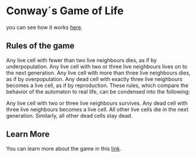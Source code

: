 # Conway´s Game of Life

 you can see how it works [here](https://juego-de-la-vida.vercel.app/).

## Rules of the game

Any live cell with fewer than two live neighbours dies, as if by underpopulation.
Any live cell with two or three live neighbours lives on to the next generation.
Any live cell with more than three live neighbours dies, as if by overpopulation.
Any dead cell with exactly three live neighbours becomes a live cell, as if by reproduction.
These rules, which compare the behavior of the automaton to real life, can be condensed into the following:

Any live cell with two or three live neighbours survives.
Any dead cell with three live neighbours becomes a live cell.
All other live cells die in the next generation. Similarly, all other dead cells stay dead.






## Learn More

You can learn more about the game in  this [link](https://en.wikipedia.org/wiki/Conway%27s_Game_of_Life).